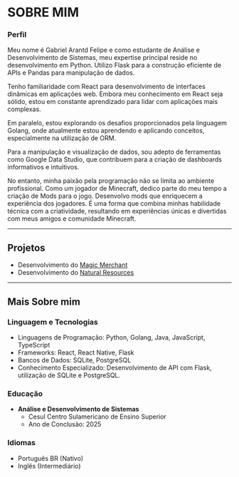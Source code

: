 # SOBRE MIM

### Perfil
Meu nome é Gabriel Arantd Felipe e como estudante de Análise e Desenvolvimento de Sistemas, meu expertise principal reside no desenvolvimento em Python.
Utilizo Flask para a construção eficiente de APIs e Pandas para manipulação de dados.

Tenho familiaridade com React para desenvolvimento de interfaces dinâmicas em aplicações web.
Embora meu conhecimento em React seja sólido, estou em constante aprendizado para lidar com aplicações mais complexas.

Em paralelo, estou explorando os desafios proporcionados pela linguagem Golang,
onde atualmente estou aprendendo e aplicando conceitos, especialmente na utilização de ORM.

Para a manipulação e visualização de dados, sou adepto de ferramentas como Google Data Studio,
que contribuem para a criação de dashboards informativos e intuitivos.

No entanto, minha paixão pela programação não se limita ao ambiente profissional. Como um jogador de Minecraft, dedico parte do meu tempo a criação de Mods para o jogo.
Desenvolvo mods que enriquecem a experiência dos jogadores. É uma forma que combina minhas habilidade técnica com a criatividade, resultando em experiências únicas e
divertidas com meus amigos e comunidade Minecraft.

---

## Projetos
- Desenvolvimento do [Magic Merchant](https://www.curseforge.com/minecraft/mc-mods/magic-merchant)
- Desenvolvimento do [Natural Resources](https://www.curseforge.com/minecraft/mc-mods/natural-resorces)

---
## Mais Sobre mim

### Linguagem e Tecnologias
  - Linguagens de Programação: Python, Golang, Java, JavaScript, TypeScript
  - Frameworks: React, React Native, Flask
  - Bancos de Dados: SQLite, PostgreSQL
  - Conhecimento Especializado: Desenvolvimento de API com Flask, utilização de SQLite e PostgreSQL.

### Educação
- **Análise e Desenvolvimento de Sistemas**
  - Cesul Centro Sulamericano de Ensino Superior
  - Ano de Conclusão: 2025

### Idiomas
  - Português BR (Nativo)
  - Inglês (Intermediário)
